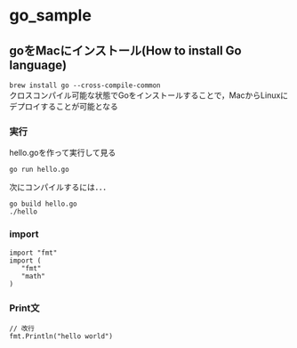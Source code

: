 # go_sample
## goをMacにインストール(How to install Go language)

`brew install go --cross-compile-common`
<br>クロスコンパイル可能な状態でGoをインストールすることで，MacからLinuxにデプロイすることが可能となる

### 実行
hello.goを作って実行して見る

`go run hello.go`

次にコンパイルするには．．．

```
go build hello.go
./hello
```
### import
```
import "fmt"
import (
   "fmt"
   "math"
)
```

### Print文
```
// 改行
fmt.Println("hello world")

```

